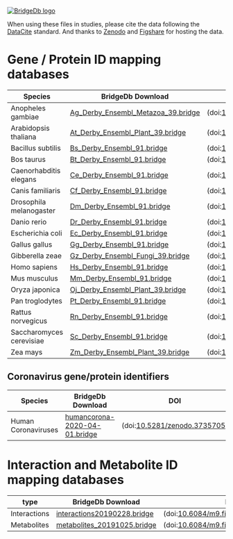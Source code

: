 <a href="https://bridgedb.github.io/">![BridgeDb logo](https://github.com/bridgedb/bridgedb.github.io/blob/master/images/cropped-logo_BridgeDbtop.png?raw=true)</a>

When using these files in studies, please cite the data following the [DataCite](https://datacite.org/) standard.
And thanks to 
[Zenodo](https://zenodo.org/) and
[Figshare](https://figshare.com/)
for hosting the data.

# Gene / Protein ID mapping databases

| Species | BridgeDb Download | DOI |
|-------|--------|---------|
| <script type="application/ld+json">{"@type": "Dataset","name": "Ag_Derby_Ensembl_Metazoa_39.bridge","description": "BridgeDb identifier mapping file for null","identifier": "10.5281/zenodo.3667670","keywords": "BridgeDb, mapping file, identifier, null","url": "https://zenodo.org/record/3667670/files/Ag_Derby_Ensembl_Metazoa_39.bridge?download=1",}</script> Anopheles gambiae | [Ag_Derby_Ensembl_Metazoa_39.bridge](https://zenodo.org/record/3667670/files/Ag_Derby_Ensembl_Metazoa_39.bridge?download=1) | (doi:[10.5281/zenodo.3667670](https://doi.org/10.5281/zenodo.3667670)) |
| <script type="application/ld+json">{"@type": "Dataset","name": "At_Derby_Ensembl_Plant_39.bridge","description": "BridgeDb identifier mapping file for null","identifier": "10.5281/zenodo.3667670","keywords": "BridgeDb, mapping file, identifier, null","url": "https://zenodo.org/record/3667670/files/At_Derby_Ensembl_Plant_39.bridge?download=1",}</script> Arabidopsis thaliana | [At_Derby_Ensembl_Plant_39.bridge](https://zenodo.org/record/3667670/files/At_Derby_Ensembl_Plant_39.bridge?download=1) | (doi:[10.5281/zenodo.3667670](https://doi.org/10.5281/zenodo.3667670)) |
| <script type="application/ld+json">{"@type": "Dataset","name": "Bs_Derby_Ensembl_91.bridge","description": "BridgeDb identifier mapping file for null","identifier": "10.5281/zenodo.3667670","keywords": "BridgeDb, mapping file, identifier, null","url": "https://zenodo.org/record/3667670/files/Bs_Derby_Ensembl_91.bridge?download=1",}</script> Bacillus subtilis | [Bs_Derby_Ensembl_91.bridge](https://zenodo.org/record/3667670/files/Bs_Derby_Ensembl_91.bridge?download=1) | (doi:[10.5281/zenodo.3667670](https://doi.org/10.5281/zenodo.3667670)) |
| <script type="application/ld+json">{"@type": "Dataset","name": "Bt_Derby_Ensembl_91.bridge","description": "BridgeDb identifier mapping file for null","identifier": "10.5281/zenodo.3667670","keywords": "BridgeDb, mapping file, identifier, null","url": "https://zenodo.org/record/3667670/files/Bt_Derby_Ensembl_91.bridge?download=1",}</script> Bos taurus | [Bt_Derby_Ensembl_91.bridge](https://zenodo.org/record/3667670/files/Bt_Derby_Ensembl_91.bridge?download=1) | (doi:[10.5281/zenodo.3667670](https://doi.org/10.5281/zenodo.3667670)) |
| <script type="application/ld+json">{"@type": "Dataset","name": "Ce_Derby_Ensembl_91.bridge","description": "BridgeDb identifier mapping file for null","identifier": "10.5281/zenodo.3667670","keywords": "BridgeDb, mapping file, identifier, null","url": "https://zenodo.org/record/3667670/files/Ce_Derby_Ensembl_91.bridge?download=1",}</script> Caenorhabditis elegans | [Ce_Derby_Ensembl_91.bridge](https://zenodo.org/record/3667670/files/Ce_Derby_Ensembl_91.bridge?download=1) | (doi:[10.5281/zenodo.3667670](https://doi.org/10.5281/zenodo.3667670)) |
| <script type="application/ld+json">{"@type": "Dataset","name": "Cf_Derby_Ensembl_91.bridge","description": "BridgeDb identifier mapping file for null","identifier": "10.5281/zenodo.3667670","keywords": "BridgeDb, mapping file, identifier, null","url": "https://zenodo.org/record/3667670/files/Cf_Derby_Ensembl_91.bridge?download=1",}</script> Canis familiaris | [Cf_Derby_Ensembl_91.bridge](https://zenodo.org/record/3667670/files/Cf_Derby_Ensembl_91.bridge?download=1) | (doi:[10.5281/zenodo.3667670](https://doi.org/10.5281/zenodo.3667670)) |
| <script type="application/ld+json">{"@type": "Dataset","name": "Dm_Derby_Ensembl_91.bridge","description": "BridgeDb identifier mapping file for null","identifier": "10.5281/zenodo.3667670","keywords": "BridgeDb, mapping file, identifier, null","url": "https://zenodo.org/record/3667670/files/Dm_Derby_Ensembl_91.bridge?download=1",}</script> Drosophila melanogaster | [Dm_Derby_Ensembl_91.bridge](https://zenodo.org/record/3667670/files/Dm_Derby_Ensembl_91.bridge?download=1) | (doi:[10.5281/zenodo.3667670](https://doi.org/10.5281/zenodo.3667670)) |
| <script type="application/ld+json">{"@type": "Dataset","name": "Dr_Derby_Ensembl_91.bridge","description": "BridgeDb identifier mapping file for null","identifier": "10.5281/zenodo.3667670","keywords": "BridgeDb, mapping file, identifier, null","url": "https://zenodo.org/record/3667670/files/Dr_Derby_Ensembl_91.bridge?download=1",}</script> Danio rerio | [Dr_Derby_Ensembl_91.bridge](https://zenodo.org/record/3667670/files/Dr_Derby_Ensembl_91.bridge?download=1) | (doi:[10.5281/zenodo.3667670](https://doi.org/10.5281/zenodo.3667670)) |
| <script type="application/ld+json">{"@type": "Dataset","name": "Ec_Derby_Ensembl_91.bridge","description": "BridgeDb identifier mapping file for null","identifier": "10.5281/zenodo.3667670","keywords": "BridgeDb, mapping file, identifier, null","url": "https://zenodo.org/record/3667670/files/Ec_Derby_Ensembl_91.bridge?download=1",}</script> Escherichia coli | [Ec_Derby_Ensembl_91.bridge](https://zenodo.org/record/3667670/files/Ec_Derby_Ensembl_91.bridge?download=1) | (doi:[10.5281/zenodo.3667670](https://doi.org/10.5281/zenodo.3667670)) |
| <script type="application/ld+json">{"@type": "Dataset","name": "Gg_Derby_Ensembl_91.bridge","description": "BridgeDb identifier mapping file for null","identifier": "10.5281/zenodo.3667670","keywords": "BridgeDb, mapping file, identifier, null","url": "https://zenodo.org/record/3667670/files/Gg_Derby_Ensembl_91.bridge?download=1",}</script> Gallus gallus | [Gg_Derby_Ensembl_91.bridge](https://zenodo.org/record/3667670/files/Gg_Derby_Ensembl_91.bridge?download=1) | (doi:[10.5281/zenodo.3667670](https://doi.org/10.5281/zenodo.3667670)) |
| <script type="application/ld+json">{"@type": "Dataset","name": "Gz_Derby_Ensembl_Fungi_39.bridge","description": "BridgeDb identifier mapping file for null","identifier": "10.5281/zenodo.3667670","keywords": "BridgeDb, mapping file, identifier, null","url": "https://zenodo.org/record/3667670/files/Gz_Derby_Ensembl_Fungi_39.bridge?download=1",}</script> Gibberella zeae | [Gz_Derby_Ensembl_Fungi_39.bridge](https://zenodo.org/record/3667670/files/Gz_Derby_Ensembl_Fungi_39.bridge?download=1) | (doi:[10.5281/zenodo.3667670](https://doi.org/10.5281/zenodo.3667670)) |
| <script type="application/ld+json">{"@type": "Dataset","name": "Hs_Derby_Ensembl_91.bridge","description": "BridgeDb identifier mapping file for null","identifier": "10.5281/zenodo.3667670","keywords": "BridgeDb, mapping file, identifier, null","url": "https://zenodo.org/record/3667670/files/Hs_Derby_Ensembl_91.bridge?download=1",}</script> Homo sapiens | [Hs_Derby_Ensembl_91.bridge](https://zenodo.org/record/3667670/files/Hs_Derby_Ensembl_91.bridge?download=1) | (doi:[10.5281/zenodo.3667670](https://doi.org/10.5281/zenodo.3667670)) |
| <script type="application/ld+json">{"@type": "Dataset","name": "Mm_Derby_Ensembl_91.bridge","description": "BridgeDb identifier mapping file for null","identifier": "10.5281/zenodo.3667670","keywords": "BridgeDb, mapping file, identifier, null","url": "https://zenodo.org/record/3667670/files/Mm_Derby_Ensembl_91.bridge?download=1",}</script> Mus musculus | [Mm_Derby_Ensembl_91.bridge](https://zenodo.org/record/3667670/files/Mm_Derby_Ensembl_91.bridge?download=1) | (doi:[10.5281/zenodo.3667670](https://doi.org/10.5281/zenodo.3667670)) |
| <script type="application/ld+json">{"@type": "Dataset","name": "Oj_Derby_Ensembl_Plant_39.bridge","description": "BridgeDb identifier mapping file for null","identifier": "10.5281/zenodo.3667670","keywords": "BridgeDb, mapping file, identifier, null","url": "https://zenodo.org/record/3667670/files/Oj_Derby_Ensembl_Plant_39.bridge?download=1",}</script> Oryza japonica | [Oj_Derby_Ensembl_Plant_39.bridge](https://zenodo.org/record/3667670/files/Oj_Derby_Ensembl_Plant_39.bridge?download=1) | (doi:[10.5281/zenodo.3667670](https://doi.org/10.5281/zenodo.3667670)) |
| <script type="application/ld+json">{"@type": "Dataset","name": "Pt_Derby_Ensembl_91.bridge","description": "BridgeDb identifier mapping file for null","identifier": "10.5281/zenodo.3667670","keywords": "BridgeDb, mapping file, identifier, null","url": "https://zenodo.org/record/3667670/files/Pt_Derby_Ensembl_91.bridge?download=1",}</script> Pan troglodytes | [Pt_Derby_Ensembl_91.bridge](https://zenodo.org/record/3667670/files/Pt_Derby_Ensembl_91.bridge?download=1) | (doi:[10.5281/zenodo.3667670](https://doi.org/10.5281/zenodo.3667670)) |
| <script type="application/ld+json">{"@type": "Dataset","name": "Rn_Derby_Ensembl_91.bridge","description": "BridgeDb identifier mapping file for null","identifier": "10.5281/zenodo.3667670","keywords": "BridgeDb, mapping file, identifier, null","url": "https://zenodo.org/record/3667670/files/Rn_Derby_Ensembl_91.bridge?download=1",}</script> Rattus norvegicus | [Rn_Derby_Ensembl_91.bridge](https://zenodo.org/record/3667670/files/Rn_Derby_Ensembl_91.bridge?download=1) | (doi:[10.5281/zenodo.3667670](https://doi.org/10.5281/zenodo.3667670)) |
| <script type="application/ld+json">{"@type": "Dataset","name": "Sc_Derby_Ensembl_91.bridge","description": "BridgeDb identifier mapping file for null","identifier": "10.5281/zenodo.3667670","keywords": "BridgeDb, mapping file, identifier, null","url": "https://zenodo.org/record/3667670/files/Sc_Derby_Ensembl_91.bridge?download=1",}</script> Saccharomyces cerevisiae | [Sc_Derby_Ensembl_91.bridge](https://zenodo.org/record/3667670/files/Sc_Derby_Ensembl_91.bridge?download=1) | (doi:[10.5281/zenodo.3667670](https://doi.org/10.5281/zenodo.3667670)) |
| <script type="application/ld+json">{"@type": "Dataset","name": "Zm_Derby_Ensembl_Plant_39.bridge","description": "BridgeDb identifier mapping file for null","identifier": "10.5281/zenodo.3667670","keywords": "BridgeDb, mapping file, identifier, null","url": "https://zenodo.org/record/3667670/files/Zm_Derby_Ensembl_Plant_39.bridge?download=1",}</script> Zea mays | [Zm_Derby_Ensembl_Plant_39.bridge](https://zenodo.org/record/3667670/files/Zm_Derby_Ensembl_Plant_39.bridge?download=1) | (doi:[10.5281/zenodo.3667670](https://doi.org/10.5281/zenodo.3667670)) |

## Coronavirus gene/protein identifiers

| Species | BridgeDb Download | DOI |
|-------|--------|---------|
| <script type="application/ld+json">{"@type": "Dataset","name": "humancorona-2020-04-01.bridge","description": "BridgeDb identifier mapping file for null","identifier": "10.5281/zenodo.3735705","keywords": "BridgeDb, mapping file, identifier, null","url": "https://zenodo.org/record/3735705/files/humancorona-2020-04-01.bridge?download=1",}</script> Human Coronaviruses | [humancorona-2020-04-01.bridge](https://zenodo.org/record/3735705/files/humancorona-2020-04-01.bridge?download=1) | (doi:[10.5281/zenodo.3735705](https://doi.org/10.5281/zenodo.3735705)) |

# Interaction and Metabolite ID mapping databases

| type | BridgeDb Download | DOI |
|-------|--------|---------|
| <script type="application/ld+json">{"@type": "Dataset","name": "interactions20190228.bridge","description": "BridgeDb identifier mapping file for Interactions","identifier": "10.6084/m9.figshare.7782737.v1","keywords": "BridgeDb, mapping file, identifier, Interactions","url": "https://ndownloader.figshare.com/files/14488412",}</script> Interactions | [interactions20190228.bridge](https://ndownloader.figshare.com/files/14488412) | (doi:[10.6084/m9.figshare.7782737.v1](https://doi.org/10.6084/m9.figshare.7782737.v1)) |
| <script type="application/ld+json">{"@type": "Dataset","name": "metabolites_20191025.bridge","description": "BridgeDb identifier mapping file for Metabolites","identifier": "10.6084/m9.figshare.10048508.v1","keywords": "BridgeDb, mapping file, identifier, Metabolites","url": "https://ndownloader.figshare.com/files/18108980",}</script> Metabolites | [metabolites_20191025.bridge](https://ndownloader.figshare.com/files/18108980) | (doi:[10.6084/m9.figshare.10048508.v1](https://doi.org/10.6084/m9.figshare.10048508.v1)) |
